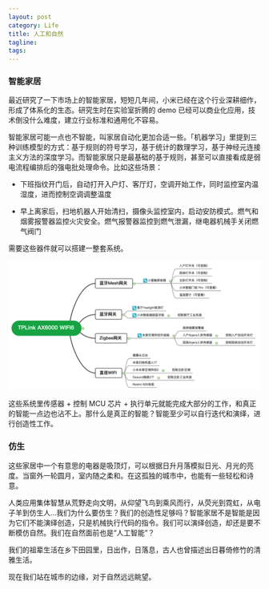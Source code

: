 ```yaml
---
layout: post
category: Life
title: 人工和自然
tagline:
tags:
---
```


### 智能家居

最近研究了一下市场上的智能家居，短短几年间，小米已经在这个行业深耕细作，形成了体系化的生态。研究生时在实验室折腾的 demo 已经可以商业化应用，技术倒没什么难度，建立行业标准和通用化不容易。

智能家居可能一点也不智能，叫家居自动化更加合适一些。「机器学习」里提到三种训练模型的方式：基于规则的符号学习，基于统计的数理学习，基于神经元连接主义方法的深度学习。而智能家居只是最基础的基于规则，甚至可以直接看成是弱电流程编排后的强电批处理命令。比如这些场景：

+ 下班指纹开门后，自动打开入户灯、客厅灯，空调开始工作，同时监控室内温湿度，进而控制空调调整温度

+ 早上离家后，扫地机器人开始清扫，摄像头监控室内，启动安防模式。燃气和烟雾报警器监控火灾安全。燃气报警器监控到燃气泄漏，继电器机械手关闭燃气阀门

需要这些器件就可以搭建一整套系统。

![](/assets/images/20210114-1.png)

这些系统里传感器 + 控制 MCU 芯片 + 执行单元就能完成大部分的工作，和真正的智能一点边也沾不上。那什么是真正的智能？智能至少可以自行迭代和演绎，进行创造性工作。

### 仿生

这些家居中一个有意思的电器是吸顶灯，可以根据日升月落模拟日光、月光的亮度。当窗外一轮圆月，室内随之柔和。在这孤独的城市中，也能有一些轻松和诗意。

人类应用集体智慧从荒野走向文明，从仰望飞鸟到乘风而行，从荧光到霓虹，从电子羊到仿生人...我们为什么要仿生？我们的创造性足够吗？智能家居不是智能是因为它们不能演绎创造，只是机械执行代码的指令。我们可以演绎创造，却还是要不断模仿自然。我们在自然面前也是“人工智能”？

我们的祖辈生活在乡下田园里，日出作，日落息，古人也曾描述出日暮倚修竹的清雅生活。

现在我们站在城市的边缘，对于自然远远眺望。